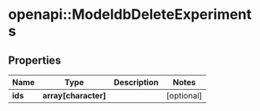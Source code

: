 # openapi::ModeldbDeleteExperiments


## Properties
Name | Type | Description | Notes
------------ | ------------- | ------------- | -------------
**ids** | **array[character]** |  | [optional] 


